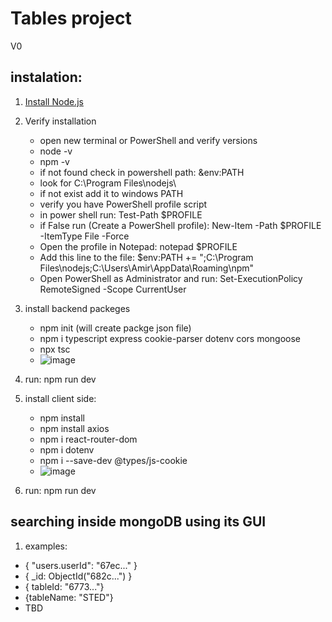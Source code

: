 # Tables project
V0

## instalation:
1. [Install Node.js](https://nodejs.org/en)
2. Verify installation
   - open new terminal or PowerShell and verify versions
   - node -v
   - npm -v
   - if not found check in powershell path: &env:PATH
   - look for C:\Program Files\nodejs\
   - if not exist add it to windows PATH
   - verify you have PowerShell profile script
   - in power shell run: Test-Path $PROFILE
   - if False run (Create a PowerShell profile): New-Item -Path $PROFILE -ItemType File -Force
   - Open the profile in Notepad: notepad $PROFILE
   - Add this line to the file: $env:PATH += ";C:\Program Files\nodejs\;C:\Users\Amir\AppData\Roaming\npm"
   - Open PowerShell as Administrator and run: Set-ExecutionPolicy RemoteSigned -Scope CurrentUser
3. install backend packeges
   - npm init (will create packge json file)
   - npm i typescript express cookie-parser dotenv cors mongoose
   - npx tsc
   - ![image](https://github.com/user-attachments/assets/42fd70b7-524c-4802-ae24-ed246a3a5bae)
4. run: npm run dev
5. install client side:
   - npm install
   - npm install axios
   - npm i react-router-dom
   - npm i dotenv
   - npm i --save-dev @types/js-cookie
   - ![image](https://github.com/user-attachments/assets/211e2320-a174-4451-aa25-3c15db003ba5)

6. run: npm run dev

## searching inside mongoDB using its GUI
1. examples:
- { "users.userId": "67ec..." }
- { _id: ObjectId("682c...") }
- { tableId: "6773..."}
- {tableName: "STED"}
- TBD
 


